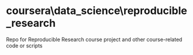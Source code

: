 # coursera\\data_science\\reproducible_research
Repo for Reproducible Research course project and other course-related code or scripts


